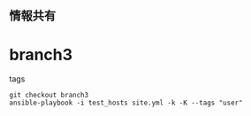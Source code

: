 情報共有
--
# branch3

tags

```
git checkout branch3
ansible-playbook -i test_hosts site.yml -k -K --tags "user"
```
